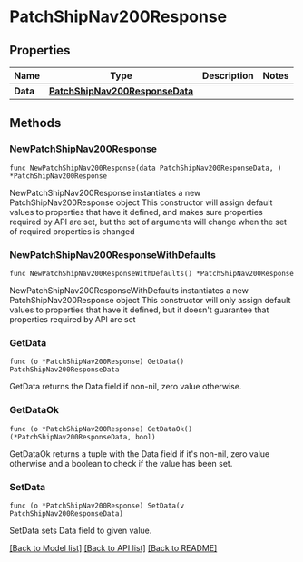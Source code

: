 # PatchShipNav200Response

## Properties

Name | Type | Description | Notes
------------ | ------------- | ------------- | -------------
**Data** | [**PatchShipNav200ResponseData**](PatchShipNav200ResponseData.md) |  | 

## Methods

### NewPatchShipNav200Response

`func NewPatchShipNav200Response(data PatchShipNav200ResponseData, ) *PatchShipNav200Response`

NewPatchShipNav200Response instantiates a new PatchShipNav200Response object
This constructor will assign default values to properties that have it defined,
and makes sure properties required by API are set, but the set of arguments
will change when the set of required properties is changed

### NewPatchShipNav200ResponseWithDefaults

`func NewPatchShipNav200ResponseWithDefaults() *PatchShipNav200Response`

NewPatchShipNav200ResponseWithDefaults instantiates a new PatchShipNav200Response object
This constructor will only assign default values to properties that have it defined,
but it doesn't guarantee that properties required by API are set

### GetData

`func (o *PatchShipNav200Response) GetData() PatchShipNav200ResponseData`

GetData returns the Data field if non-nil, zero value otherwise.

### GetDataOk

`func (o *PatchShipNav200Response) GetDataOk() (*PatchShipNav200ResponseData, bool)`

GetDataOk returns a tuple with the Data field if it's non-nil, zero value otherwise
and a boolean to check if the value has been set.

### SetData

`func (o *PatchShipNav200Response) SetData(v PatchShipNav200ResponseData)`

SetData sets Data field to given value.



[[Back to Model list]](../README.md#documentation-for-models) [[Back to API list]](../README.md#documentation-for-api-endpoints) [[Back to README]](../README.md)


